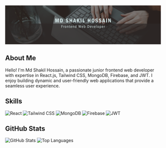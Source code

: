 ![Banner](https://github.com/Shakil4432/Shakil4432/blob/main/Black%20And%20Grey%20Professional%20Technology%20LinkedIn%20Banner%20(2).png?raw=true)

## About Me
Hello! I'm Md Shakil Hossain, a passionate junior frontend web developer with expertise in React.js, Tailwind CSS, MongoDB, Firebase, and JWT. I enjoy building dynamic and user-friendly web applications that provide a seamless user experience.

## Skills
![React](https://img.shields.io/badge/-React-black?logo=react&style=for-the-badge)
![Tailwind CSS](https://img.shields.io/badge/-Tailwind%20CSS-black?logo=tailwindcss&style=for-the-badge)
![MongoDB](https://img.shields.io/badge/-MongoDB-black?logo=mongodb&style=for-the-badge)
![Firebase](https://img.shields.io/badge/-Firebase-black?logo=firebase&style=for-the-badge)
![JWT](https://img.shields.io/badge/-JWT-black?logo=jsonwebtokens&style=for-the-badge)

## GitHub Stats
![GitHub Stats](https://github-readme-stats.vercel.app/api?username=Shakil4432&show_icons=true&hide_border=true&title_color=6e5494&icon_color=6e5494&text_color=333333&bg_color=f2f2f2)
![Top Languages](https://github-readme-stats.vercel.app/api/top-langs/?username=johndoe&layout=compact&hide_border=true&title_color=6e5494&text_color=333333&bg_color=f2f2f2)
